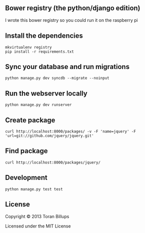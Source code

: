 ## Bower registry (the python/django edition)

I wrote this bower registry so you could run it on the raspberry pi

## Install the dependencies

    mkvirtualenv registry
    pip install -r requirements.txt

## Sync your database and run migrations

    python manage.py dev syncdb --migrate --noinput

## Run the webserver locally

    python manage.py dev runserver

## Create package

    curl http://localhost:8000/packages/ -v -F 'name=jquery' -F 'url=git://github.com/jquery/jquery.git'

## Find package

    curl http://localhost:8000/packages/jquery/

## Development

    python manage.py test test
      
## License

Copyright © 2013 Toran Billups

Licensed under the MIT License
